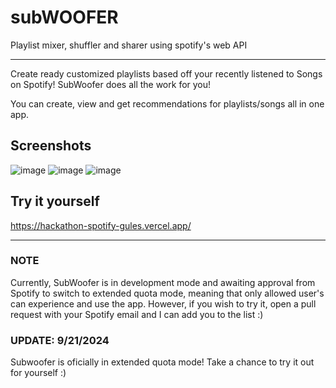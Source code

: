 # subWOOFER

Playlist mixer, shuffler and sharer using spotify's web API
___
Create ready customized playlists based off your recently listened to Songs on Spotify!
SubWoofer does all the work for you! 

You can create, view and get recommendations for playlists/songs all in one app.

## Screenshots
![image](https://github.com/kaisic1224/hackathon-spotify/assets/89894485/ed259a4d-308c-4a3b-89dd-9a3767cb2869)
![image](https://github.com/kaisic1224/hackathon-spotify/assets/89894485/210a520b-bded-4858-b67b-13bef80321e1)
![image](https://github.com/kaisic1224/hackathon-spotify/assets/89894485/f9c9e97f-5434-4b3a-bfac-05dd3f3a2c15)


## Try it yourself
https://hackathon-spotify-gules.vercel.app/

___
### NOTE
Currently, SubWoofer is in development mode and awaiting approval from Spotify to switch to extended quota mode, meaning that only allowed user's can experience and use the app. However, if you wish to try it, open a pull request with your Spotify email and I can add you to the list :)

### UPDATE: 9/21/2024
Subwoofer is oficially in extended quota mode! Take a chance to try it out for yourself :)
